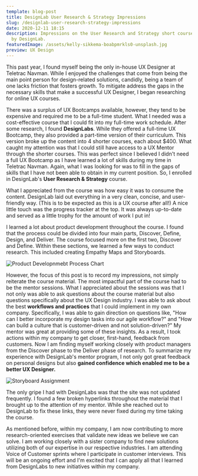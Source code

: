 ```yaml
---
template: blog-post
title: DesignLab User Research & Strategy Impressions
slug: /designlab-user-research-strategy-impressions
date: 2020-12-11 18:15
description: Impressions on the User Research and Strategy short course provided
  by DesignLab.
featuredImage: /assets/kelly-sikkema-boabpmrkls0-unsplash.jpg
preview: UX Design
---
```

This past year, I found myself being the only in-house UX Designer at Teletrac Navman. While I enjoyed the challenges that come from being the main point person for design-related solutions, candidly, being a team of one lacks friction that fosters growth. To mitigate address the gaps in the necessary skills that make a successful UX Designer, I began researching for online UX courses.

There was a surplus of UX Bootcamps available, however, they tend to be expensive and required me to be a full-time student. What I needed was a cost-effective course that I could fit into my full-time work schedule. After some research, I found **DesignLabs**. While they offered a full-time UX Bootcamp, they also provided a part-time version of their curriculum. This version broke up the content into 4 shorter courses, each about $400. What caught my attention was that I could still have access to a UX Mentor through the shorter courses. This was perfect since I believed I didn't need a full UX Bootcamp as I have learned a lot of skills during my time in Teletrac Navman. Again, what I was looking for was to fill in the gaps of skills that I have not been able to obtain in my current position. So, I enrolled in DesignLab's **User Research & Strategy** course.

What I appreciated from the course was how easy it was to consume the content. DesignLab laid out everything in a very clean, concise, and user-friendly way. (This is to be expected as this is a UX course after all!) A nice little touch was the progress tracker at the top. It was always up-to-date and served as a little trophy for the amount of work I put in!

I learned a lot about product development throughout the course. I found that the process could be divided into four main parts, Discover, Define, Design, and Deliver. The course focused more on the first two, Discover and Define. Within these sections, we learned a few ways to conduct research. This included creating Empathy Maps and Storyboards.

![Product Developnmebt Process Chart](/assets/diagram_v3.png "Product Development Process Chart")

However, the focus of this post is to record my impressions, not simply reiterate the course material. The most impactful part of the course had to be the mentor sessions. What I appreciated about the sessions was that I not only was able to ask questions about the course material but also questions specifically about the UX Design industry. I was able to ask about the best **workflows and practices** that I could implement in my own company. Specifically, I was able to gain direction on questions like, "How can I better incorporate my design tasks into our agile workflow?" and "How can build a culture that is customer-driven and not solution-driven?" My mentor was great at providing some of these insights. As a result, I took actions within my company to get closer, first-hand, feedback from customers. Now I am finding myself working closely with product managers from the Discover phase to the Deliver phase of research. To summarize my experience with DesignLab's mentor program, I not only got great feedback on personal designs but also **gained confidence which enabled me to be a better UX Designer.**

![Storyboard Assignment](/assets/storyboardreview_v1.png "Storyboard Review")

The only gripe I had with DesignLabs was that the site was not updated frequently. I found a few broken hyperlinks throughout the material that I brought up to the attention of my mentor. While she reached out to DesignLab to fix these links, they were never fixed during my time taking the course.

As mentioned before, within my company, I am now contributing to more research-oriented exercises that validate new ideas we believe we can solve. I am working closely with a sister company to find new solutions utilizing both of our expertise in our respective industries. I am attending Voice of Customer sprints where I participate in customer interviews. This will be an ongoing effort and I'm excited that I can apply all that I learned from DesignLabs to new initiatives within my company.
